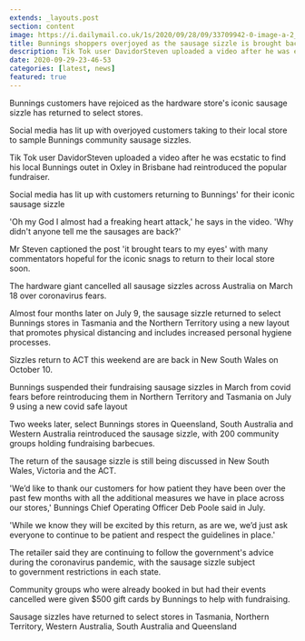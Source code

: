 ```yaml
---
extends: _layouts.post
section: content
image: https://i.dailymail.co.uk/1s/2020/09/28/09/33709942-0-image-a-2_1601280810338.jpg 
title: Bunnings shoppers overjoyed as the sausage sizzle is brought back in select stores after covid 
description: Tik Tok user DavidorSteven uploaded a video after he was ecstatic to find his local Bunnings outet in Oxley in Brisbane had reintroduced the popular fundraiser. 
date: 2020-09-29-23-46-53 
categories: [latest, news] 
featured: true 
--- 
```

Bunnings customers have rejoiced as the hardware store's iconic sausage sizzle has returned to select stores.

Social media has lit up with overjoyed customers taking to their local store to sample Bunnings community sausage sizzles.

Tik Tok user DavidorSteven uploaded a video after he was ecstatic to find his local Bunnings outet in Oxley in Brisbane had reintroduced the popular fundraiser. 

Social media has lit up with customers returning to Bunnings' for their iconic sausage sizzle

'Oh my God I almost had a freaking heart attack,' he says in the video. 'Why didn't anyone tell me the sausages are back?'

Mr Steven captioned the post 'it brought tears to my eyes' with many commentators hopeful for the iconic snags to return to their local store soon.

The hardware giant cancelled all sausage sizzles across Australia on March 18 over coronavirus fears.

Almost four months later on July 9, the sausage sizzle returned to select Bunnings stores in Tasmania and the Northern Territory using a new layout that promotes physical distancing and includes increased personal hygiene processes.

Sizzles return to ACT this weekend are are back in New South Wales on October 10. 

Bunnings suspended their fundraising sausage sizzles in March from covid fears before reintroducing them in Northern Territory and Tasmania on July 9 using a new covid safe layout

Two weeks later, select Bunnings stores in Queensland, South Australia and Western Australia reintroduced the sausage sizzle, with 200 community groups holding fundraising barbecues. 

The return of the sausage sizzle is still being discussed in New South Wales, Victoria and the ACT. 

'We’d like to thank our customers for how patient they have been over the past few months with all the additional measures we have in place across our stores,' Bunnings Chief Operating Officer Deb Poole said in July.

'While we know they will be excited by this return, as are we, we’d just ask everyone to continue to be patient and respect the guidelines in place.'

The retailer said they are continuing to follow the government's advice during the coronavirus pandemic, with the sausage sizzle subject to government restrictions in each state. 

Community groups who were already booked in but had their events cancelled were given $500 gift cards by Bunnings to help with fundraising.

Sausage sizzles have returned to select stores in Tasmania, Northern Territory, Western Australia, South Australia and Queensland


